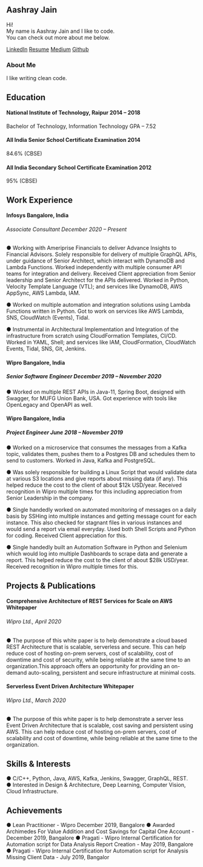 ## Aashray Jain

Hi!  
My name is Aashray Jain and I like to code.  
You can check out more about me below.  

[LinkedIn](https://www.linkedin.com/in/aashray-jain/) 
[Resume](https://github.com/aashray18521/resume/raw/gh-pages/Aashray%20Jain%20Resume.pdf) 
[Medium](aashray18521.medium.com) 
[Github](https://github.com/aashray18521) 

### About Me

I like writing clean code.  

## Education
#### National Institute of Technology, Raipur 2014 – 2018
Bachelor of Technology, Information Technology 
GPA – 7.52  

#### All India Senior School Certificate Examination 2014
84.6% (CBSE)  

#### All India Secondary School Certificate Examination 2012
95% (CBSE)  

## Work Experience  
#### Infosys Bangalore, India  
###### Associate Consultant December 2020 – Present  
● Working with Ameriprise Financials to deliver Advance Insights to Financial Advisors. Solely responsible for
delivery of multiple GraphQL APIs, under guidance of Senior Architect, which interact with DynamoDB and
Lambda Functions. Worked independently with multiple consumer API teams for integration and delivery.
Received Client appreciation from Senior leadership and Senior Architect for the APIs delivered. Worked in
Python, Velocity Template Language (VTL); and services like DynamoDB, AWS AppSync, AWS Lambda,
IAM.  

● Worked on multiple automation and integration solutions using Lambda Functions written in Python. Got to
work on services like AWS Lambda, SNS, CloudWatch (Events), Tidal.  

● Instrumental in Architectural Implementation and Integration of the infrastructure from scratch using
CloudFormation Templates, CI/CD. Worked in YAML, Shell; and services like IAM, CloudFormation,
CloudWatch Events, Tidal, SNS, Git, Jenkins.  

#### Wipro Bangalore, India
##### Senior Software Engineer December 2019 – November 2020
● Worked on multiple REST APIs in Java-11, Spring Boot, designed with Swagger, for MUFG Union Bank,
USA. Got experience with tools like OpenLegacy and OpenAPI as well.  

#### Wipro Bangalore, India
##### Project Engineer June 2018 – November 2019  
● Worked on a microservice that consumes the messages from a Kafka topic, validates them, pushes them
to a Postgres DB and schedules them to send to customers. Worked in Java, Kafka and PostgreSQL.  

● Was solely responsible for building a Linux Script that would validate data at various S3 locations and give
reports about missing data (if any). This helped reduce the cost to the client of about $12k USD/year.
Received recognition in Wipro multiple times for this including appreciation from Senior Leadership in the
company.  

● Single handedly worked on automated monitoring of messages on a daily basis by SSHing into multiple
instances and getting message count for each instance. This also checked for stagnant files in various
instances and would send a report via email everyday. Used both Shell Scripts and Python for coding.
Received Client appreciation for this.  

● Single handedly built an Automation Software in Python and Selenium which would log into multiple
Dashboards to scrape data and generate a report. This helped reduce the cost to the client of about $28k
USD/year. Received recognition in Wipro multiple times for this.  

## Projects & Publications
#### Comprehensive Architecture of REST Services for Scale on AWS Whitepaper
###### Wipro Ltd., April 2020
● The purpose of this white paper is to help demonstrate a cloud based REST Architecture that is scalable,
serverless and secure. This can help reduce cost of hosting on-prem servers, cost of scalability, cost of
downtime and cost of security, while being reliable at the same time to an organization.This approach
offers an opportunity for providing an on-demand auto-scaling, persistent and secure infrastructure at
minimal costs.  

#### Serverless Event Driven Architecture Whitepaper
###### Wipro Ltd., March 2020  
● The purpose of this white paper is to help demonstrate a server less Event Driven Architecture that is
scalable, cost saving and persistent using AWS. This can help reduce cost of hosting on-prem servers,
cost of scalability and cost of downtime, while being reliable at the same time to the organization.  

## Skills & Interests  
● C/C++, Python, Java, AWS, Kafka, Jenkins, Swagger, GraphQL, REST.  
● Interested in Design & Architecture, Deep Learning, Computer Vision, Cloud Infrastructure.  

## Achievements
● Lean Practitioner -  Wipro December 2019, Bangalore
● Awarded Archimedes For Value Addition and Cost Savings for Capital One Account - December 2019, Bangalore
● Pragati - Wipro Internal Certification for Automation script for Data Analysis Report Creation - May 2019, Bangalore
● Pragati - Wipro Internal Certification for Automation script for Analysis Missing Client Data - July 2019, Bangalor

<!-- ```markdown
Syntax highlighted code block

# Header 1
## Header 2
### Header 3

- Bulleted
- List

1. Numbered
2. List

**Bold** and _Italic_ and `Code` text

[Link](url) and ![Image](src)
```

For more details see [GitHub Flavored Markdown](https://guides.github.com/features/mastering-markdown/).

### Jekyll Themes

Your Pages site will use the layout and styles from the Jekyll theme you have selected in your [repository settings](https://github.com/aashray18521/resume/settings/pages). The name of this theme is saved in the Jekyll `_config.yml` configuration file.

### Support or Contact

Having trouble with Pages? Check out our [documentation](https://docs.github.com/categories/github-pages-basics/) or [contact support](https://support.github.com/contact) and we’ll help you sort it out. -->
